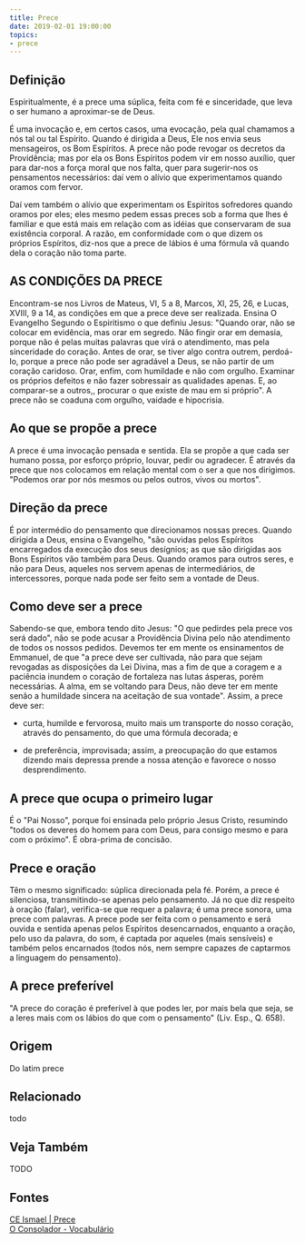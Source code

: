 ```yaml
---
title: Prece
date: 2019-02-01 19:00:00
topics:
- prece
---
```


## Definição
Espiritualmente, é a prece uma súplica, feita com fé e sinceridade, que leva o
ser humano a aproximar-se de Deus.

É uma invocação e, em certos casos, uma evocação, pela qual chamamos a nós tal
ou tal Espírito. Quando é dirigida a Deus, Ele nos envia seus mensageiros, os
Bom Espíritos. A prece não pode revogar os decretos da Providência; mas por ela
os Bons Espíritos podem vir em nosso auxílio, quer para dar-nos a força moral
que nos falta, quer para sugerir-nos os pensamentos necessários: daí vem o
alívio que experimentamos quando oramos com fervor. 

Daí vem também o alívio que experimentam os Espíritos sofredores quando oramos
por eles; eles mesmo pedem essas preces sob a forma que lhes é familiar e que
está mais em relação com as idéias que conservaram de sua existência corporal.
A razão, em conformidade com o que dizem os próprios Espíritos, diz-nos que a
prece de lábios é uma fórmula vã quando dela o coração não toma parte.

## AS CONDIÇÕES DA PRECE
Encontram-se nos Livros de Mateus, VI, 5 a 8, Marcos, XI, 25, 26, e Lucas, XVIII, 9 a 14, as condições em que a prece deve ser realizada. Ensina O Evangelho Segundo o Espiritismo o que definiu Jesus: "Quando orar, não se colocar em evidência, mas orar em segredo. Não fingir orar em demasia, porque não é pelas muitas palavras que virá o atendimento, mas pela sinceridade do coração. Antes de orar, se tiver algo contra outrem, perdoá-lo, porque a prece não pode ser agradável a Deus, se não partir de um coração caridoso. Orar, enfim, com humildade e não com orgulho. Examinar os próprios defeitos e não fazer sobressair as qualidades apenas. E, ao comparar-se a outros,, procurar o que existe de mau em si próprio". A prece não se coaduna com orgulho, vaidade e hipocrisia.

## Ao que se propõe a prece
A prece é uma invocação pensada e sentida. Ela se propõe a que cada ser humano
possa, por esforço próprio, louvar, pedir ou agradecer. É através da prece que
nos colocamos em relação mental com o ser a que nos dirigimos. "Podemos orar por
nós mesmos ou pelos outros, vivos ou mortos".

## Direção da prece
É por intermédio do pensamento que direcionamos nossas preces. Quando dirigida a
Deus, ensina o Evangelho, "são ouvidas pelos Espíritos encarregados da execução
dos seus desígnios; as que são dirigidas aos Bons Espíritos vão também para
Deus. Quando oramos para outros seres, e não para Deus, aqueles nos servem
apenas de intermediários, de intercessores, porque nada pode ser feito sem a
vontade de Deus.

## Como deve ser a prece
Sabendo-se que, embora tendo dito Jesus: "O que pedirdes pela prece vos será
dado", não se pode acusar a Providência Divina pelo não atendimento de todos os
nossos pedidos. Devemos ter em mente os ensinamentos de Emmanuel, de que "a
prece deve ser cultivada, não para que sejam revogadas as disposições da Lei
Divina, mas a fim de que a coragem e a paciência inundem o coração de fortaleza
nas lutas ásperas, porém necessárias. A alma, em se voltando para Deus, não deve
ter em mente senão a humildade sincera na aceitação de sua vontade". Assim, a
prece deve ser:

* curta, humilde e fervorosa, muito mais um transporte do nosso coração, através
  do pensamento, do que uma fórmula decorada; e

* de preferência, improvisada; assim, a preocupação do que estamos dizendo mais
  depressa prende a nossa atenção e favorece o nosso desprendimento.

## A prece que ocupa o primeiro lugar
É o "Pai Nosso", porque foi ensinada pelo próprio Jesus Cristo, resumindo "todos
os deveres do homem para com Deus, para consigo mesmo e para com o próximo". É
obra-prima de concisão.

## Prece e oração
Têm o mesmo significado: súplica direcionada pela fé. Porém, a prece é
silenciosa, transmitindo-se apenas pelo pensamento. Já no que diz respeito à
oração (falar), verifica-se que requer a palavra; é uma prece sonora, uma prece
com palavras. A prece pode ser feita com o pensamento e será ouvida e sentida
apenas pelos Espíritos desencarnados, enquanto a oração, pelo uso da palavra, do
som, é captada por aqueles (mais sensíveis) e também pelos encarnados (todos
nós, nem sempre capazes de captarmos a linguagem do pensamento).

## A prece preferível
"A prece do coração é preferível à que podes ler, por mais bela que seja, se a
leres mais com os lábios do que com o pensamento" (Liv. Esp., Q. 658).

## Origem
Do latim prece

## Relacionado
todo

## Veja Também
TODO

## Fontes
[CE Ismael | Prece](https://www.ceismael.com.br/download/apostila/apost1.htm#PRECE)  
[O Consolador - Vocabulário](http://www.oconsolador.com.br/linkfixo/vocabulario/principal.html)
